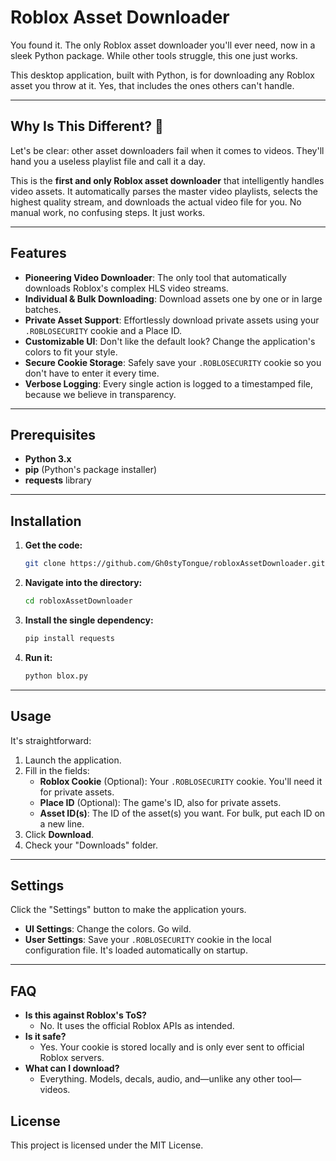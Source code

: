 # Roblox Asset Downloader

You found it. The only Roblox asset downloader you'll ever need, now in a sleek Python package. While other tools struggle, this one just works.

This desktop application, built with Python, is for downloading any Roblox asset you throw at it. Yes, that includes the ones others can't handle.

-----

## Why Is This Different? 👑

Let's be clear: other asset downloaders fail when it comes to videos. They'll hand you a useless playlist file and call it a day.

This is the **first and only Roblox asset downloader** that intelligently handles video assets. It automatically parses the master video playlists, selects the highest quality stream, and downloads the actual video file for you. No manual work, no confusing steps. It just works.

-----

## Features

  * **Pioneering Video Downloader**: The only tool that automatically downloads Roblox's complex HLS video streams.
  * **Individual & Bulk Downloading**: Download assets one by one or in large batches.
  * **Private Asset Support**: Effortlessly download private assets using your `.ROBLOSECURITY` cookie and a Place ID.
  * **Customizable UI**: Don't like the default look? Change the application's colors to fit your style.
  * **Secure Cookie Storage**: Safely save your `.ROBLOSECURITY` cookie so you don't have to enter it every time.
  * **Verbose Logging**: Every single action is logged to a timestamped file, because we believe in transparency.

-----

## Prerequisites

  * **Python 3.x**
  * **pip** (Python's package installer)
  * **requests** library

-----

## Installation

1.  **Get the code:**
    ```sh
    git clone https://github.com/Gh0styTongue/robloxAssetDownloader.git
    ```
2.  **Navigate into the directory:**
    ```sh
    cd robloxAssetDownloader
    ```
3.  **Install the single dependency:**
    ```sh
    pip install requests
    ```
4.  **Run it:**
    ```sh
    python blox.py 
    ```

-----

## Usage

It's straightforward:

1.  Launch the application.
2.  Fill in the fields:
      * **Roblox Cookie** (Optional): Your `.ROBLOSECURITY` cookie. You'll need it for private assets.
      * **Place ID** (Optional): The game's ID, also for private assets.
      * **Asset ID(s)**: The ID of the asset(s) you want. For bulk, put each ID on a new line.
3.  Click **Download**.
4.  Check your "Downloads" folder.

-----

## Settings

Click the "Settings" button to make the application yours.

  * **UI Settings**: Change the colors. Go wild.
  * **User Settings**: Save your `.ROBLOSECURITY` cookie in the local configuration file. It's loaded automatically on startup.

-----

## FAQ

  * **Is this against Roblox's ToS?**
      * No. It uses the official Roblox APIs as intended.
  * **Is it safe?**
      * Yes. Your cookie is stored locally and is only ever sent to official Roblox servers.
  * **What can I download?**
      * Everything. Models, decals, audio, and—unlike any other tool—videos.
## License

This project is licensed under the MIT License.
